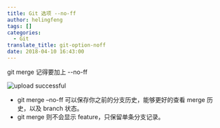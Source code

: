 ```yaml
---
title: Git 选项 --no-ff
author: helingfeng
tags: []
categories:
  - Git
translate_title: git-option-noff
date: 2018-04-10 16:43:00
---
```

git merge 记得要加上 --no-ff

![upload successful](/images/pasted-34.png)

- git merge –no-ff 可以保存你之前的分支历史，能够更好的查看 merge 历史，以及 branch 状态。
- git merge 则不会显示 feature，只保留单条分支记录。